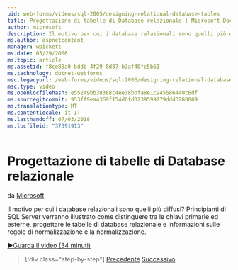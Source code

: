 ```yaml
---
uid: web-forms/videos/sql-2005/designing-relational-database-tables
title: Progettazione di tabelle di Database relazionale | Microsoft Docs
author: microsoft
description: Il motivo per cui i database relazionali sono quelli più diffusi? Principianti di SQL Server verranno quindi illustrato come distinguere tra le chiavi primarie ed esterne, database relazionali di progettazione...
ms.author: aspnetcontent
manager: wpickett
ms.date: 03/29/2006
ms.topic: article
ms.assetid: f8ce88a0-bddb-4f29-8d87-b3af40fc5b61
ms.technology: dotnet-webforms
msc.legacyurl: /web-forms/videos/sql-2005/designing-relational-database-tables
msc.type: video
ms.openlocfilehash: e55249bb38388c4ee38bbfa8e1c945586440c6df
ms.sourcegitcommit: 953ff9ea4369f154d6fd0239599279ddd3280009
ms.translationtype: MT
ms.contentlocale: it-IT
ms.lasthandoff: 07/03/2018
ms.locfileid: "37391913"
---
```

<a name="designing-relational-database-tables"></a>Progettazione di tabelle di Database relazionale
====================
da [Microsoft](https://github.com/microsoft)

Il motivo per cui i database relazionali sono quelli più diffusi? Principianti di SQL Server verranno illustrato come distinguere tra le chiavi primarie ed esterne, progettare le tabelle di database relazionale e informazioni sulle regole di normalizzazione e la normalizzazione.

[&#9654;Guarda il video (34 minuti)](https://channel9.msdn.com/Blogs/ASP-NET-Site-Videos/designing-relational-database-tables)

> [!div class="step-by-step"]
> [Precedente](more-about-column-data-types-and-other-properties.md)
> [Successivo](manipulating-database-data.md)
